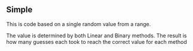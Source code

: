 ## Simple

This is code based on a single random value from a range.

The value is determined by both Linear and Binary methods.
The result is how many guesses each took to reach the correct value for each method
